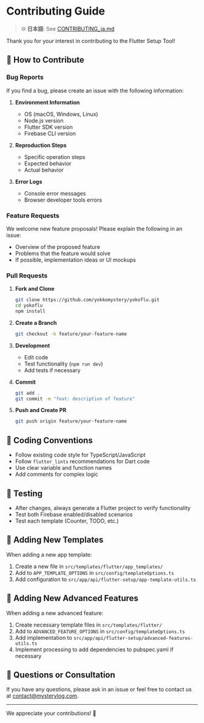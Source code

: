 # Contributing Guide

> 🌐 **日本語**: See [CONTRIBUTING_ja.md](CONTRIBUTING_ja.md)

Thank you for your interest in contributing to the Flutter Setup Tool!

## 🤝 How to Contribute

### Bug Reports

If you find a bug, please create an issue with the following information:

1. **Environment Information**

   - OS (macOS, Windows, Linux)
   - Node.js version
   - Flutter SDK version
   - Firebase CLI version

2. **Reproduction Steps**

   - Specific operation steps
   - Expected behavior
   - Actual behavior

3. **Error Logs**
   - Console error messages
   - Browser developer tools errors

### Feature Requests

We welcome new feature proposals! Please explain the following in an issue:

- Overview of the proposed feature
- Problems that the feature would solve
- If possible, implementation ideas or UI mockups

### Pull Requests

1. **Fork and Clone**

   ```bash
   git clone https://github.com/yokkomystery/yokoflu.git
   cd yokoflu
   npm install
   ```

2. **Create a Branch**

   ```bash
   git checkout -b feature/your-feature-name
   ```

3. **Development**

   - Edit code
   - Test functionality (`npm run dev`)
   - Add tests if necessary

4. **Commit**

   ```bash
   git add .
   git commit -m "feat: description of feature"
   ```

5. **Push and Create PR**
   ```bash
   git push origin feature/your-feature-name
   ```

## 📝 Coding Conventions

- Follow existing code style for TypeScript/JavaScript
- Follow `flutter_lints` recommendations for Dart code
- Use clear variable and function names
- Add comments for complex logic

## 🧪 Testing

- After changes, always generate a Flutter project to verify functionality
- Test both Firebase enabled/disabled scenarios
- Test each template (Counter, TODO, etc.)

## 🎨 Adding New Templates

When adding a new app template:

1. Create a new file in `src/templates/flutter/app_templates/`
2. Add to `APP_TEMPLATE_OPTIONS` in `src/config/templateOptions.ts`
3. Add configuration to `src/app/api/flutter-setup/app-template-utils.ts`

## 🚀 Adding New Advanced Features

When adding a new advanced feature:

1. Create necessary template files in `src/templates/flutter/`
2. Add to `ADVANCED_FEATURE_OPTIONS` in `src/config/templateOptions.ts`
3. Add implementation to `src/app/api/flutter-setup/advanced-features-utils.ts`
4. Implement processing to add dependencies to pubspec.yaml if necessary

## 📧 Questions or Consultation

If you have any questions, please ask in an issue or feel free to contact us at contact@mysterylog.com.

---

We appreciate your contributions! 🙏

